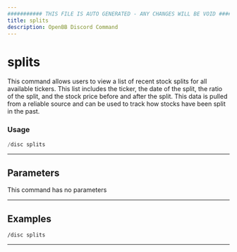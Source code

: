 ```yaml
---
########### THIS FILE IS AUTO GENERATED - ANY CHANGES WILL BE VOID ###########
title: splits
description: OpenBB Discord Command
---
```


# splits

This command allows users to view a list of recent stock splits for all available tickers. This list includes the ticker, the date of the split, the ratio of the split, and the stock price before and after the split. This data is pulled from a reliable source and can be used to track how stocks have been split in the past.

### Usage

```python wordwrap
/disc splits
```

---

## Parameters

This command has no parameters



---

## Examples

```
/disc splits
```
---
